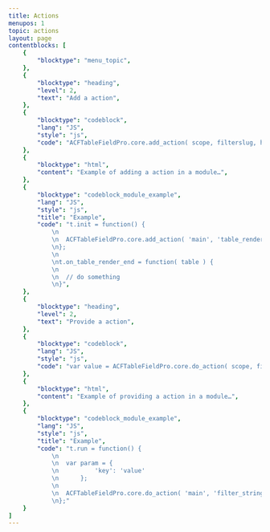 ```yaml
---
title: Actions
menupos: 1
topic: actions
layout: page
contentblocks: [
	{
		"blocktype": "menu_topic",
	},
	{
		"blocktype": "heading",
		"level": 2,
		"text": "Add a action",
	},
	{
		"blocktype": "codeblock",
		"lang": "JS",
		"style": "js",
		"code": "ACFTableFieldPro.core.add_action( scope, filterslug, handler );",
	},
	{
		"blocktype": "html",
		"content": "Example of adding a action in a module…",
	},
	{
		"blocktype": "codeblock_module_example",
		"lang": "JS",
		"style": "js",
		"title": "Example",
		"code": "t.init = function() {
			\n
			\n	ACFTableFieldPro.core.add_action( 'main', 'table_render_end', t.on_table_render_end );
			\n};
			\n
			\nt.on_table_render_end = function( table ) {
			\n
			\n	// do something
			\n}",
	},
	{
		"blocktype": "heading",
		"level": 2,
		"text": "Provide a action",
	},
	{
		"blocktype": "codeblock",
		"lang": "JS",
		"style": "js",
		"code": "var value = ACFTableFieldPro.core.do_action( scope, filterslug, param );",
	},
	{
		"blocktype": "html",
		"content": "Example of providing a action in a module…",
	},
	{
		"blocktype": "codeblock_module_example",
		"lang": "JS",
		"style": "js",
		"title": "Example",
		"code": "t.run = function() {
			\n
			\n	var param = {
			\n			'key': 'value'
			\n		};
			\n
			\n	ACFTableFieldPro.core.do_action( 'main', 'filter_string', param );
			\n};"
	}
]
---
```

